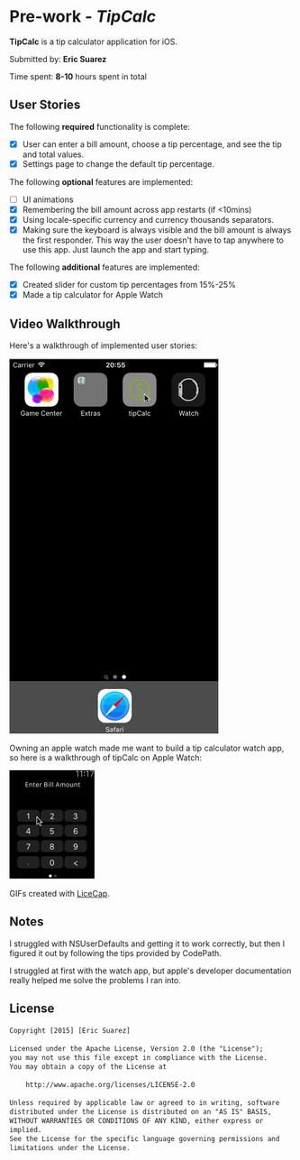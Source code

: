 # Pre-work - *TipCalc*

**TipCalc** is a tip calculator application for iOS.

Submitted by: **Eric Suarez**

Time spent: **8-10** hours spent in total

## User Stories

The following **required** functionality is complete:

* [x] User can enter a bill amount, choose a tip percentage, and see the tip and total values.
* [x] Settings page to change the default tip percentage.

The following **optional** features are implemented:
* [ ] UI animations
* [x] Remembering the bill amount across app restarts (if <10mins)
* [x] Using locale-specific currency and currency thousands separators.
* [x] Making sure the keyboard is always visible and the bill amount is always the first responder. This way the user doesn't have to tap anywhere to use this app. Just launch the app and start typing.

The following **additional** features are implemented:

- [x] Created slider for custom tip percentages from 15%-25%
- [x] Made a tip calculator for Apple Watch

## Video Walkthrough 

Here's a walkthrough of implemented user stories:

<img src='codepathDemo.gif' title='Video Walkthrough' width='' alt='Video Walkthrough' />

Owning an apple watch made me want to build a tip calculator watch app, so here is a walkthrough of tipCalc on Apple Watch:

<img src='tipCalcWatchDemo.gif' title='Watch Walkthrough' width='' alt='Watch Walkthrough' />

GIFs created with [LiceCap](http://www.cockos.com/licecap/).

## Notes

I struggled with NSUserDefaults and getting it to work correctly, but then I figured it out by following the tips provided by CodePath.

I struggled at first with the watch app, but apple's developer documentation really helped me solve the problems I ran into.

## License

    Copyright [2015] [Eric Suarez]

    Licensed under the Apache License, Version 2.0 (the "License");
    you may not use this file except in compliance with the License.
    You may obtain a copy of the License at

        http://www.apache.org/licenses/LICENSE-2.0

    Unless required by applicable law or agreed to in writing, software
    distributed under the License is distributed on an "AS IS" BASIS,
    WITHOUT WARRANTIES OR CONDITIONS OF ANY KIND, either express or implied.
    See the License for the specific language governing permissions and
    limitations under the License.
